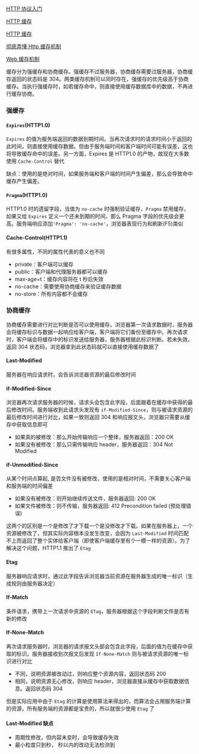 [HTTP 协议入门](http://www.ruanyifeng.com/blog/2016/08/http.html)

[HTTP 缓存](https://developer.mozilla.org/zh-CN/docs/Web/HTTP/Caching_FAQ)

[HTTP 缓存](https://developers.google.com/web/fundamentals/performance/optimizing-content-efficiency/http-caching?hl=zh-cn)

[彻底弄懂 Http 缓存机制](https://zhuanlan.zhihu.com/p/24467558)

[Web 缓存机制](http://www.alloyteam.com/2012/03/web-cache-1-web-cache-overview/)

缓存分为强缓存和协商缓存。强缓存不过服务器，协商缓存需要过服务器，协商缓存返回的状态码是 304。两类缓存机制可以同时存在，强缓存的优先级高于协商缓存。当执行强缓存时，如若缓存命中，则直接使用缓存数据库中的数据，不再进行缓存协商。

### 强缓存

#### `Expires`(HTTP1.0)

`Expires` 的值为服务端返回的数据到期时间。当再次请求时的请求时间小于返回的此时间，则直接使用缓存数据。但由于服务端时间和客户端时间可能有误差，这也将导致缓存命中的误差。另一方面，Expires 是 HTTP1.0 的产物，故现在大多数使用 `Cache-Control` 替代

缺点：使用的是绝对时间，如果服务端和客户端的时间产生偏差，那么会导致命中缓存产生偏差。

#### `Pragma`(HTTP1.0)

HTTP1.0 时的遗留字段，当值为 `no-cache` 时强制验证缓存，`Pragma` 禁用缓存，如果又给 `Expires` 定义一个还未到期的时间，那么 Pragma 字段的优先级会更高。服务端响应添加`'Pragma': 'no-cache'`，浏览器表现行为和刷新(F5)类似

#### Cache-Control(HTTP1.1)

有很多属性，不同的属性代表的意义也不同

- private：客户端可以缓存
- public：客户端和代理服务器都可以缓存
- max-age=t：缓存内容将在 t 秒后失效
- no-cache：需要使用协商缓存来验证缓存数据
- no-store：所有内容都不会缓存

### 协商缓存

协商缓存需要进行对比判断是否可以使用缓存。浏览器第一次请求数据时，服务器会将缓存标识与数据一起响应给客户端，客户端将它们备份至缓存中。再次请求时，客户端会将缓存中的标识发送给服务器，服务器根据此标识判断。若未失效，返回 304 状态码，浏览器拿到此状态码就可以直接使用缓存数据了

#### Last-Modified

服务器在响应请求时，会告诉浏览器资源的最后修改时间

#### if-Modified-Since

浏览器再次请求服务器的时候，请求头会包含此字段，后面跟着在缓存中获得的最后修改时间。服务端收到此请求头发现有 `if-Modified-Since`，则与被请求资源的最后修改时间进行对比，如果一致则返回 304 和响应报文头，浏览器只需要从缓存中获取信息即可

- 如果真的被修改：那么开始传输响应一个整体，服务器返回：200 OK
- 如果没有被修改：那么只需传输响应 header，服务器返回：304 Not Modified

#### if-Unmodified-Since

从某个时间点算起, 是否文件没有被修改，使用的是相对时间，不需要关心客户端和服务端的时间偏差

- 如果没有被修改：则开始继续传送文件，服务器返回: 200 OK
- 如果文件被修改：则不传输，服务器返回: 412 Precondition failed (预处理错误)

这两个的区别是一个是修改了才下载一个是没修改才下载。如果在服务器上，一个资源被修改了，但其实际内容根本没发生改变，会因为 `Last-Modified` 时间匹配不上而返回了整个实体给客户端（即使客户端缓存里有个一模一样的资源）。为了解决这个问题，HTTP1.1 推出了 `Etag`

#### Etag

服务器响应请求时，通过此字段告诉浏览器当前资源在服务器生成的唯一标识（生成规则由服务器决定）

#### If-Match

条件请求，携带上一次请求中资源的 `ETag`，服务器根据这个字段判断文件是否有新的修改

#### If-None-Match

再次请求服务器时，浏览器的请求报文头部会包含此字段，后面的值为在缓存中获取的标识。服务器接收到次报文后发现 `If-None-Match` 则与被请求资源的唯一标识进行对比

- 不同，说明资源被改动过，则响应整个资源内容，返回状态码 200
- 相同，说明资源无心修改，则响应 header，浏览器直接从缓存中获取数据信息。返回状态码 304

但是实际应用中由于 `Etag` 的计算是使用算法来得出的，而算法会占用服务端计算的资源，所有服务端的资源都是宝贵的，所以就很少使用 `Etag` 了

#### Last-Modified 缺点

- 周期性修改，但内容未变时，会导致缓存失效
- 最小粒度只到秒， 秒以内的改动无法检测到
